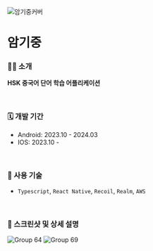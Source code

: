 ![암기중커버](https://github.com/hyeju1123/hongyu/assets/65005334/7ebfc23d-e9ba-4e0a-b25d-aa63a6b27002)

# 암기중 

### 👋🏼 소개
**HSK 중국어 단어 학습 어플리케이션**

<br  />

### 🗓 개발 기간
- Android: 2023.10 - 2024.03
- IOS: 2023.10 - 

<br  />

### 🔧 사용 기술
-  `Typescript`, `React Native`, `Recoil`, `Realm`, `AWS`

<br  />

### 📸 스크린샷 및 상세 설명
![Group 64](https://github.com/hyeju1123/hongyu/assets/65005334/d1f7bbf7-a802-41d6-8819-4fa026d44f09)
![Group 69](https://github.com/hyeju1123/hongyu/assets/65005334/35d8326f-d7ee-416b-9988-a43c6d747f4b)
